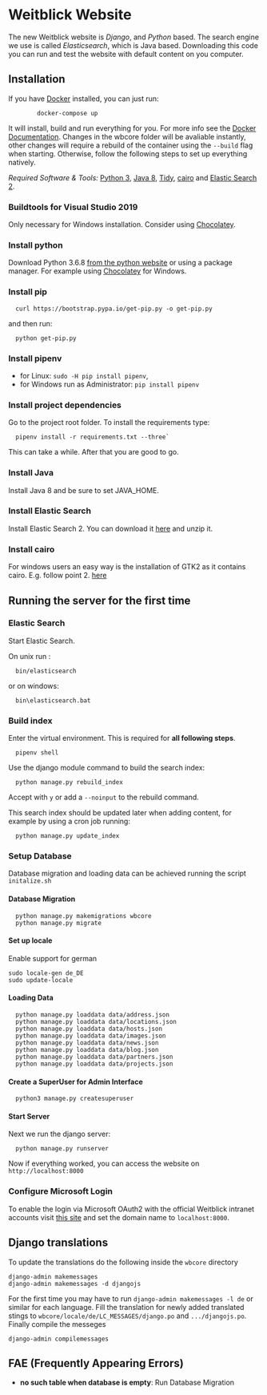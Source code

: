 # Weitblick Website

The new Weitblick website is *Django*, and *Python* based. The search engine we use is called *Elasticsearch*, which is Java based. Downloading this code you can run and test the website with default content on you computer.

## Installation

If you have [Docker](https://docs.docker.com/compose/install/) installed, you can just run:

            docker-compose up

It will install, build and run everything for you. For more info see the [Docker Documentation](https://docs.docker.com/compose/reference/overview/). Changes in the wbcore folder will be avaliable instantly, other changes will require a rebuild of the container using the `--build` flag when starting. Otherwise, follow the following steps to set up everything natively.

*Required Software & Tools:* [Python 3](https://www.python.org/), [Java 8](https://www.oracle.com/technetwork/java/javase/downloads/jdk8-downloads-2133151.html), [Tidy](http://binaries.html-tidy.org/), [cairo](https://www.cairographics.org/) and [Elastic Search 2](https://www.elastic.co/de/downloads/past-releases/elasticsearch-2-4-2).

### Buildtools for Visual Studio 2019

Only necessary for Windows installation. Consider using [Chocolatey](https://chocolatey.org/packages/visualstudio2019buildtools).

### Install python

Download Python 3.6.8 [from the python website](https://www.python.org/downloads/) or using a package manager. For example using [Chocolatey](https://chocolatey.org/packages/python/3.6.8) for Windows.

### Install pip

      curl https://bootstrap.pypa.io/get-pip.py -o get-pip.py

and then run:

      python get-pip.py

### Install pipenv

- for Linux: `sudo -H pip install pipenv`,
- for Windows run as Administrator: `pip install pipenv`

### Install project dependencies

Go to the project root folder. To install the requirements type: 

      pipenv install -r requirements.txt --three`

This can take a while. After that you are good to go.

### Install Java

Install Java 8 and be sure to set JAVA_HOME.

### Install Elastic Search

Install Elastic Search 2. You can download it [here](https://www.elastic.co/de/downloads/past-releases/elasticsearch-2-4-2) and unzip it.

### Install cairo

For windows users an easy way is the installation of GTK2 as it contains cairo. E.g. follow point 2. [here](https://github.com/Automattic/node-canvas/wiki/Installation%3A-Windows)

## Running the server for the first time

### Elastic Search

Start Elastic Search.

On unix run :

      bin/elasticsearch

or on windows:

      bin\elasticsearch.bat

### Build index

Enter the virtual environment. This is required for **all following steps**.

      pipenv shell

Use the django module command to build the search index:

      python manage.py rebuild_index

Accept with `y` or add a `--noinput` to the rebuild command.

This search index should be updated later when adding content, for example by using a cron job running: 

      python manage.py update_index

### Setup Database

Database migration and loading data can be achieved running the script `initalize.sh`

#### Database Migration

      python manage.py makemigrations wbcore
      python manage.py migrate
      
#### Set up locale

Enable support for german 

    sudo locale-gen de_DE
    sudo update-locale

#### Loading Data

      python manage.py loaddata data/address.json
      python manage.py loaddata data/locations.json
      python manage.py loaddata data/hosts.json
      python manage.py loaddata data/images.json
      python manage.py loaddata data/news.json
      python manage.py loaddata data/blog.json
      python manage.py loaddata data/partners.json
      python manage.py loaddata data/projects.json

#### Create a SuperUser for Admin Interface

      python3 manage.py createsuperuser
      


#### Start Server

Next we run the django server:

      python manage.py runserver

Now if everything worked, you can access the website on `http://localhost:8000`

### Configure Microsoft Login

To enable the login via Microsoft OAuth2 with the official Weitblick intranet accounts visit [this site](http://localhost:8000/admin/sites/site/1/change/) and set the domain name to `localhost:8000`.

## Django translations

To update the translations do the following inside the `wbcore` directory

    django-admin makemessages
    django-admin makemessages -d djangojs

For the first time you may have to run `django-admin makemessages -l de` or similar for each language.
Fill the translation for newly added translated stings to `wbcore/locale/de/LC_MESSAGES/django.po` and `.../djangojs.po`.
Finally compile the messeges

    django-admin compilemessages

## FAE (Frequently Appearing Errors)

- **no such table when database is empty**: Run Database Migration
